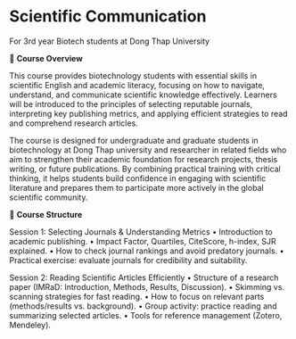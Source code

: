 # Scientific Communication
For 3rd year Biotech students at Dong Thap University

🎯 **Course Overview**

This course provides biotechnology students with essential skills in scientific English and academic literacy, focusing on how to navigate, understand, and communicate scientific knowledge effectively. Learners will be introduced to the principles of selecting reputable journals, interpreting key publishing metrics, and applying efficient strategies to read and comprehend research articles.

The course is designed for undergraduate and graduate students in biotechnology at Dong Thap university and researcher in related fields who aim to strengthen their academic foundation for research projects, thesis writing, or future publications. By combining practical training with critical thinking, it helps students build confidence in engaging with scientific literature and prepares them to participate more actively in the global scientific community.

📅 **Course Structure**

Session 1: Selecting Journals & Understanding Metrics
	•	Introduction to academic publishing.
	•	Impact Factor, Quartiles, CiteScore, h-index, SJR explained.
	•	How to check journal rankings and avoid predatory journals.
	•	Practical exercise: evaluate journals for credibility and suitability.

Session 2: Reading Scientific Articles Efficiently
	•	Structure of a research paper (IMRaD: Introduction, Methods, Results, Discussion).
	•	Skimming vs. scanning strategies for fast reading.
	•	How to focus on relevant parts (methods/results vs. background).
	•	Group activity: practice reading and summarizing selected articles.
	•	Tools for reference management (Zotero, Mendeley).